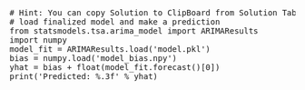 <pre class="file" data-target="clipboard">
# Hint: You can copy Solution to ClipBoard from Solution Tab
# load finalized model and make a prediction
from statsmodels.tsa.arima_model import ARIMAResults
import numpy
model_fit = ARIMAResults.load('model.pkl')
bias = numpy.load('model_bias.npy')
yhat = bias + float(model_fit.forecast()[0])
print('Predicted: %.3f' % yhat)
</pre>


